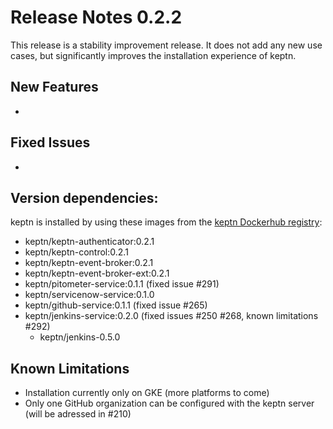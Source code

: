 # Release Notes 0.2.2

This release is a stability improvement release. It does not add any new use cases, but significantly improves the installation experience of keptn.

## New Features

- 

## Fixed Issues

- 

## Version dependencies:

keptn is installed by using these images from the [keptn Dockerhub registry](https://hub.docker.com/u/keptn):

- keptn/keptn-authenticator:0.2.1
- keptn/keptn-control:0.2.1
- keptn/keptn-event-broker:0.2.1
- keptn/keptn-event-broker-ext:0.2.1
- keptn/pitometer-service:0.1.1 (fixed issue #291)
- keptn/servicenow-service:0.1.0
- keptn/github-service:0.1.1 (fixed issue #265)
- keptn/jenkins-service:0.2.0 (fixed issues #250 #268, known limitations #292)
  - keptn/jenkins-0.5.0

## Known Limitations

- Installation currently only on GKE (more platforms to come)
- Only one GitHub organization can be configured with the keptn server (will be adressed in #210)
